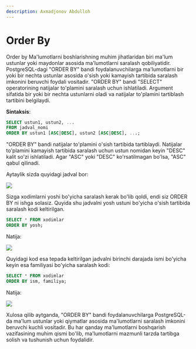 ```yaml
---
description: Axmadjonov Abdulloh
---
```


# Order By

Order by
Ma'lumotlarni boshlarishning muhim jihatlaridan biri ma'lum ustunlar yoki maydonlar asosida ma'lumotlarni saralash qobiliyatidir. PostgreSQL-dagi "ORDER BY" bandi foydalanuvchilarga ma'lumotlarni bir yoki bir nechta ustunlar asosida o'sish yoki kamayish tartibida saralash imkonini beruvchi foydali vositadir.
"ORDER BY" bandi "SELECT" operatorining natijalar to'plamini saralash uchun ishlatiladi. Argument sifatida bir yoki bir nechta ustunlarni oladi va natijalar to'plamini tartiblash tartibini belgilaydi.

**Sintaksis**:
```sql
SELECT ustun1, ustun2, ...
FROM jadval_nomi
ORDER BY ustun1 [ASC|DESC], ustun2 [ASC|DESC], ...;
```
"ORDER BY" bandi natijalar to'plamini o'sish tartibida tartiblaydi. Natijalar to'plamini kamayish tartibida saralash uchun ustun nomidan keyin "DESC" kalit so'zi ishlatiladi. Agar "ASC" yoki "DESC" ko'rsatilmagan bo'lsa, "ASC" qabul qilinadi.

Aytaylik sizda quyidagi jadval bor:

![](https://user-images.githubusercontent.com/91861166/225201331-560315c3-c02b-430b-81c1-a10e17d2de3b.png)

Sizga xodimlarni yoshi bo'yicha saralash kerak bo'lib qoldi, endi siz ORDER BY ni ishga solasiz. Quyida shu jadvalni yosh ustuni bo'yicha o'sish tartibida saralash kodi keltirilgan.
```sql
SELECT * FROM xodimlar
ORDER BY yosh;
```
Natija:

![](https://user-images.githubusercontent.com/91861166/225201387-999adf2d-27df-456a-89b8-d70edee51782.png)

Quyidagi kod esa tepada keltirilgan jadvalni birinchi darajada ismi bo'yicha keyin esa familiyasi bo'yicha saralash kodi:
```sql
SELECT * FROM xodimlar
ORDER BY ism, familiya;
```
Natija:

![](https://user-images.githubusercontent.com/91861166/225201446-6007b8b4-427a-4aee-87e2-d7cc805a16bf.png)
 
Xulosa qilib aytganda, "ORDER BY" bandi foydalanuvchilarga PostgreSQL-da ma'lum ustunlar yoki qiymatlar asosida ma'lumotlarni saralash imkonini beruvchi kuchli vositadir. Bu har qanday ma'lumotlarni boshqarish vazifasining muhim qismi bo'lib, ma'lumotlarni mazmunli tarzda tartibga solish va tushunish uchun foydalidir.
